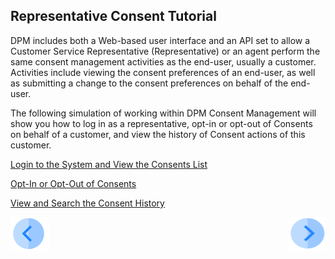## Representative Consent Tutorial

DPM includes both a Web-based user interface and an API set to allow a Customer Service Representative (Representative) or an agent perform the same consent management activities as the end-user, usually a customer. Activities include viewing the consent preferences of an end-user, as well as submitting a change to the consent preferences on behalf of the end-user.

The following simulation of working within DPM Consent Management will show you how to log in as a representative, opt-in or opt-out of Consents on behalf of a customer, and view the history of Consent actions of this customer.

[Login to the System and View the Consents List](07_02_Representative_Login.md)

[Opt-In or Opt-Out of Consents](07_04_Representative_Opt_In_or_Opt_Out.md)

[View and Search the Consent History](07_05_Representative_View_Consent_History.md)



[![Previous](../images/Previous.png)]( 01_Consent_Main.md)[<img align="right" width="60" height="54" src="../images/Next.png">](07_02_Representative_Login.md)
